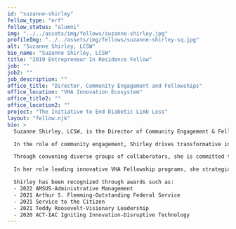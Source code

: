 ```yaml
---
id: "suzanne-shirley"
fellow_type: "erf"
fellow_status: "alumni"
img: "../../assets/img/fellows/suzanne-shirley.jpg"
profileImg: "../../assets/img/fellows/suzanne-shirley-sq.jpg"
alt: "Suzanne Shirley, LCSW"
bio_name: "Suzanne Shirley, LCSW"
title: "2019 Entrepreneur In Residence Fellow"
job: ""
job2: ""
job_description: ""
office_title: "Director, Community Engagement and Fellowships"
office_location: "VHA Innovation Ecosystem"
office_title2: ""
office_location2: ""
project: "The Initiative to End Diabetic Limb Loss"
layout: "fellow.njk"
bio: >
  Suzanne Shirley, LCSW, is the Director of Community Engagement & Fellowships with the Veterans Health Administration Innovation Ecosystem (VHA IE) and serves in a faculty role with MIT's Catalyst Fellowship Program.  

  In the role of community engagement, Shirley drives transformative innovation across the Veterans Health Administration (VHA) by engaging both internal and external collaborators in the design, testing, and scaling of mission-driven innovative solutions.  

  Through convening diverse groups of collaborators, she is committed to bringing key stakeholders from every community together in the spirit of solving VHA's most pressing challenges with a focus on customer experience, evaluation, and impact.  

  In her role leading innovative VHA Fellowship programs, she strategically implements a variety of experiential learning opportunities in partnership with academia, that aim to shape future thought leaders in healthcare, improve care and drive down cost.  

  Shirley has been recognized through awards such as:
  - 2022 AMSUS-Administrative Management
  - 2021 Arthur S. Flemming-Outstanding Federal Service
  - 2021 Service to the Citizen
  - 2021 Teddy Roosevelt-Visionary Leadership
  - 2020 ACT-IAC Igniting Innovation-Disruptive Technology
---
```

